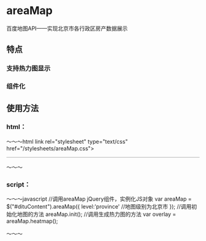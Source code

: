 # areaMap
百度地图API——实现北京市各行政区房产数据展示
## 特点
### 支持热力图显示
### 组件化

## 使用方法
### html：
～～～html
link rel="stylesheet" type="text/css" href="/stylesheets/areaMap.css">
<script type="text/javascript" src="http://api.map.baidu.com/api?v=2.0&ak=iyPuuhgLuXn9kgnqiyC32m6Z"></script>
<!--百度地图容器-->
  <div class="areaMap" style="border:#ccc solid 1px;" id="dituContent"></div>

～～～
### script：
～～～javascript
 //调用areaMap jQuery组件，实例化JS对象
 var areaMap =  $("#dituContent").areaMap({
                level:'province'   //地图级别为北京市
          });
 //调用初始化地图的方法
 areaMap.init();
 //调用生成热力图的方法
 var overlay = areaMap.heatmap();

～～～
